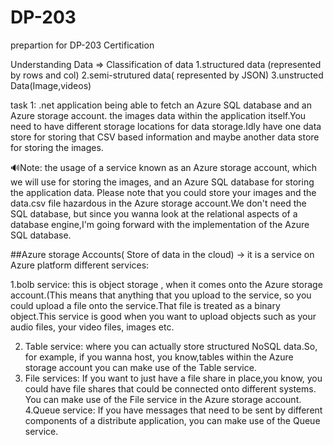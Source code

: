 # DP-203
prepartion for DP-203 Certification


Understanding Data
=> Classification of data 
1.structured data (represented by rows and col)
2.semi-strutured data( represented by JSON)
3.unstructed Data(Image,videos)

task 1: .net application being able to fetch an Azure SQL database and an Azure storage account.
the images data within the application itself.You need to have different storage locations
for data storage.Idly have one data store for storing that CSV based information and maybe another data store for storing the images.

 
 🔊Note: the usage of a service known as an Azure storage account, which we will use for storing the images, and an Azure SQL database for storing the application data.
Please note that you could store your images and the data.csv file hazardous in the Azure storage account.We don't need the SQL database, but since you wanna look at the relational aspects of a database engine,I'm going forward with the implementation
of the Azure SQL database.

##Azure storage Accounts( Store of data in the cloud) -> it is a service on Azure platform
different services: 

  1.bolb service: this is object storage , when it comes onto the Azure storage account.(This means that anything that you upload to the service,
  so you could upload a file onto the service.That file is treated as a binary object.This service is good when you want to upload objects such as your audio files, your video files, images etc.
  
  2. Table service: where you can actually store structured NoSQL data.So, for example, if you wanna host, you know,tables within the Azure storage account you can make use of the Table service.
  3. File services: If you want to just have a file share in place,you know, you could have file shares that could be connected onto different systems. You can make use of the File service
in the Azure storage account.
  4.Queue service: If you have messages that need to be sent by different components of a distribute application, you can make use of the Queue service.
